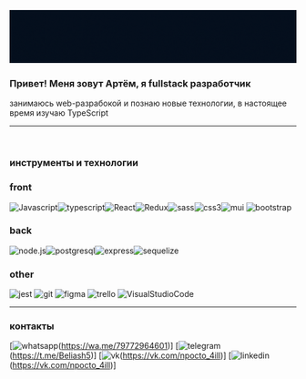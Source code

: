 [![Header](https://github.com/Belial0000/Belial0000/blob/main/assets/newheader.gif)](https://wa.me/79772964601)
<br/>

### Привет! Меня зовут Артём, я fullstack разработчик

занимаюсь web-разрабокой и познаю новые технологии, в настоящее время изучаю TypeScript
<br/><hr/>
<br/>

### инструменты и технологии

### front

![Javascript](https://img.shields.io/badge/-Javascript-050f1d?style=for-the-badge&logo=Javascript&logoColor=dbaa81)![typescript](https://img.shields.io/badge/-typescript-050f1d?style=for-the-badge&logo=typescript&logoColor=dbaa81)![React](https://img.shields.io/badge/-React-050f1d?style=for-the-badge&logo=React&logoColor=dbaa81)![Redux](https://img.shields.io/badge/-Redux-050f1d?style=for-the-badge&logo=Redux&logoColor=dbaa81)![sass](https://img.shields.io/badge/-sass-050f1d?style=for-the-badge&logo=sass&logoColor=dbaa81)![css3](https://img.shields.io/badge/-css3-050f1d?style=for-the-badge&logo=css3&logoColor=dbaa81)![mui](https://img.shields.io/badge/-mui-050f1d?style=for-the-badge&logo=mui&logoColor=dbaa81)
![bootstrap](https://img.shields.io/badge/-bootstrap-050f1d?style=for-the-badge&logo=bootstrap&logoColor=dbaa81)<br>

### back

![node.js](https://img.shields.io/badge/-node.js-050f1d?style=for-the-badge&logo=node.js&logoColor=dbaa81)![postgresql](https://img.shields.io/badge/-postgresql-050f1d?style=for-the-badge&logo=postgresql&logoColor=dbaa81)![express](https://img.shields.io/badge/-express-050f1d?style=for-the-badge&logo=express&logoColor=dbaa81)![sequelize](https://img.shields.io/badge/-sequelize-050f1d?style=for-the-badge&logo=sequelize&logoColor=dbaa81)

### other

![jest](https://img.shields.io/badge/-jest-050f1d?style=for-the-badge&logo=jest&logoColor=dbaa81)
![git](https://img.shields.io/badge/-git-050f1d?style=for-the-badge&logo=git&logoColor=dbaa81)
![figma](https://img.shields.io/badge/-figma-050f1d?style=for-the-badge&logo=figma&logoColor=dbaa81)
![trello](https://img.shields.io/badge/-trello-050f1d?style=for-the-badge&logo=trello&logoColor=dbaa81)
![VisualStudioCode](https://img.shields.io/badge/-vscode-050f1d?style=for-the-badge&logo=VisualStudioCode&logoColor=dbaa81)
<br/><hr/>

### контакты

[![whatsapp](https://img.shields.io/badge/-whatsapp-050f1d?style=plastic&logo=whatsapp)(https://wa.me/79772964601)]
[![telegram](https://img.shields.io/badge/-telegram-050f1d?style=plastic&logo=telegram)(https://t.me/Beliash5)]
[![vk](https://img.shields.io/badge/-vk-050f1d?style=plastic&logo=vk&logoColor=0077fe)(https://vk.com/npocto_4ill)]
[![linkedin](https://img.shields.io/badge/-linkedin-050f1d?style=plastic&logo=linkedin)(https://vk.com/npocto_4ill)]
